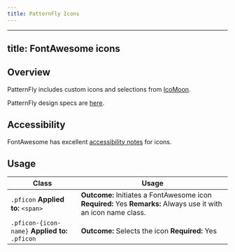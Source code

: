 ```yaml
---
title: PatternFly Icons
---
```

---
title: FontAwesome icons
---
## Overview

PatternFly includes custom icons and selections from [IcoMoon](https://icomoon.io/#icons).

PatternFly design specs are [here](https://www.patternfly.org/styles/icons/).

## Accessibility

FontAwesome has excellent [accessibility notes](http://fontawesome.io/accessibility/) for icons.

## Usage

| Class | Usage |
| -- | -- |
| `.pficon` **Applied to:** `<span>` |  **Outcome:** Initiates a FontAwesome icon **Required:** Yes **Remarks:** Always use it with an icon name class. |
| `.pficon-{icon-name}` **Applied to:** `.pficon` | **Outcome:** Selects the icon **Required:** Yes |
